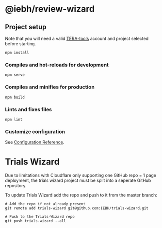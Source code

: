 # @iebh/review-wizard

## Project setup

Note that you will need a valid [TERA-tools](https://tera-tools.com) account and project selected before starting.

```
npm install
```

### Compiles and hot-reloads for development
```
npm serve
```

### Compiles and minifies for production
```
npm build
```

### Lints and fixes files
```
npm lint
```

### Customize configuration
See [Configuration Reference](https://cli.vuejs.org/config/).

# Trials Wizard
Due to limitations with Cloudflare only supporting one GitHub repo = 1 page deployment, the trials wizard project must be split into a seperate GitHub repository.

To update Trials Wizard add the repo and push to it from the master branch:

```
# Add the repo if not already present
git remote add trials-wizard git@github.com:IEBH/trials-wizard.git

# Push to the Trials-Wizard repo
git push trials-wizard --all
```
